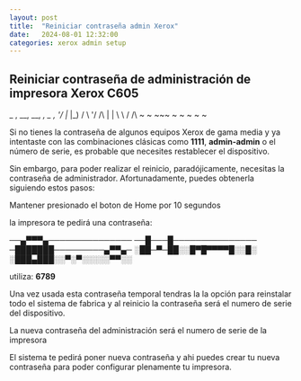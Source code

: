 ```yaml
---
layout: post
title:  "Reiniciar contraseña admin Xerox"
date:   2024-08-01 12:32:00
categories: xerox admin setup
---
```


## Reiniciar contraseña de administración de impresora Xerox C605

 _  , __, __,  _, _  ,
 '\/  |_  |_) / \ '\/ 
  /\  |   | \ \ /  /\ 
 ~  ~ ~~~ ~ ~  ~  ~  ~

Si no tienes la contraseña de algunos equipos Xerox de gama media y ya intentaste con las combinaciones clásicas como **1111**, **admin-admin** o el número de serie, es probable que necesites restablecer el dispositivo.

Sin embargo, para poder realizar el reinicio, paradójicamente, necesitas la contraseña de administrador. Afortunadamente, puedes obtenerla siguiendo estos pasos:
     
Mantener presionado el boton de Home por 10 segundos

la impresora te pedirá una contraseña:

──▄▀▀▀▄───────────────
──█───█───────────────
─███████─────────▄▀▀▄─
░██─▀─██░░█▀█▀▀▀▀█░░█░
░███▄███░░▀░▀░░░░░▀▀░░


utiliza: **6789**

Una vez usada esta contraseña temporal tendras la la opción para reinstalar todo el sistema de fabrica y al reinicio la contraseña será el numero de serie del dispositivo.

La nueva contraseña del administración será el numero de serie de la impresora

El sistema te pedirá poner nueva contraseña y ahi puedes crear tu nueva contraseña  para poder configurar plenamente tu impresora.



